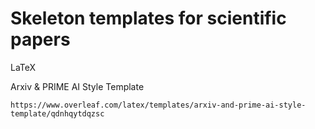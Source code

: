 # Skeleton templates for scientific papers

LaTeX

Arxiv & PRIME AI Style Template
```
https://www.overleaf.com/latex/templates/arxiv-and-prime-ai-style-template/qdnhqytdqzsc
```